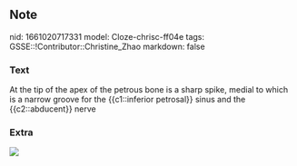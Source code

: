 ## Note
nid: 1661020717331
model: Cloze-chrisc-ff04e
tags: GSSE::!Contributor::Christine_Zhao
markdown: false

### Text
<div>
  <div>
    <div>
      <div>
        At the tip of the apex of the petrous bone is a sharp
        spike, medial to which is a narrow groove for the
        {{c1::inferior petrosal}} sinus and the {{c2::abducent}}
        nerve
      </div>
    </div>
  </div>
</div>

### Extra
<img src="paste-5f0dd330c33ce29c78105808dfd1f4bb96d8a6aa.jpg">
